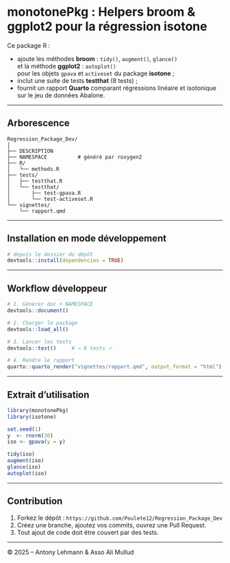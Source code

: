 # monotonePkg : Helpers broom & ggplot2 pour la régression isotone

Ce package R :

- ajoute les méthodes **broom** : `tidy()`, `augment()`, `glance()`  
  et la méthode **ggplot2** : `autoplot()`  
  pour les objets `gpava` et `activeset` du package **isotone** ;
- inclut une suite de tests **testthat** (8 tests) ;
- fournit un rapport **Quarto** comparant régressions linéaire et isotonique
  sur le jeu de données Abalone.

---

## Arborescence

```
Regression_Package_Dev/
│
├── DESCRIPTION
├── NAMESPACE          # généré par roxygen2
├── R/
│   └── methods.R
├── tests/
│   ├── testthat.R
│   └── testthat/
│       ├── test-gpava.R
│       └── test-activeset.R
└── vignettes/
    └── rapport.qmd
```

---

## Installation en mode développement

```r
# depuis le dossier du dépôt
devtools::install(dependencies = TRUE)
```

---

## Workflow développeur

```r
# 1. Générer doc + NAMESPACE
devtools::document()

# 2. Charger le package
devtools::load_all()

# 3. Lancer les tests
devtools::test()     # → 8 tests ✓

# 4. Rendre le rapport
quarto::quarto_render("vignettes/rapport.qmd", output_format = "html")
```

---

## Extrait d’utilisation

```r
library(monotonePkg)
library(isotone)

set.seed(1)
y  <- rnorm(30)
iso <- gpava(y = y)

tidy(iso)
augment(iso)
glance(iso)
autoplot(iso)
```

---

## Contribution

1. Forkez le dépôt : `https://github.com/Poulete12/Regression_Package_Dev`
2. Créez une branche, ajoutez vos commits, ouvrez une Pull Request.
3. Tout ajout de code doit être couvert par des tests.

---

© 2025 – Antony Lehmann & Asso Ali Mullud
